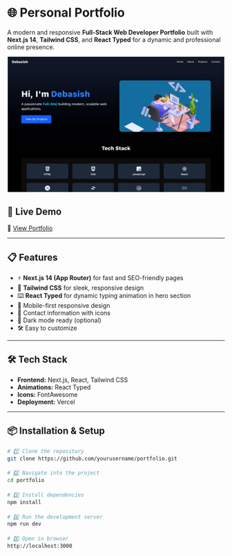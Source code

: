 # 🌐 Personal Portfolio

A modern and responsive **Full-Stack Web Developer Portfolio** built with **Next.js 14**, **Tailwind CSS**, and **React Typed** for a dynamic and professional online presence.

![Portfolio Screenshot](screenshot.png)

## 🚀 Live Demo
🔗 [View Portfolio](https://your-portfolio-link.com)

---

## 📋 Features

- ⚡ **Next.js 14 (App Router)** for fast and SEO-friendly pages
- 🎨 **Tailwind CSS** for sleek, responsive design
- ⌨️ **React Typed** for dynamic typing animation in hero section
- 📱 Mobile-first responsive design
- 📇 Contact information with icons
- 🌙 Dark mode ready (optional)
- 🛠 Easy to customize

---

## 🛠 Tech Stack

- **Frontend:** Next.js, React, Tailwind CSS
- **Animations:** React Typed
- **Icons:** FontAwesome
- **Deployment:** Vercel

---

## 📦 Installation & Setup

```bash
# 1️⃣ Clone the repository
git clone https://github.com/yourusername/portfolio.git

# 2️⃣ Navigate into the project
cd portfolio

# 3️⃣ Install dependencies
npm install

# 4️⃣ Run the development server
npm run dev

# 5️⃣ Open in browser
http://localhost:3000
